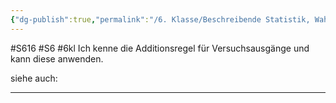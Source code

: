 ```yaml
---
{"dg-publish":true,"permalink":"/6. Klasse/Beschreibende Statistik, Wahrscheinlichkeit/Additionsregel für Versuchsausgänge/"}
---
```


#S616 #S6 #6kl
Ich kenne die Additionsregel für Versuchsausgänge und kann diese anwenden.

siehe auch:
___

